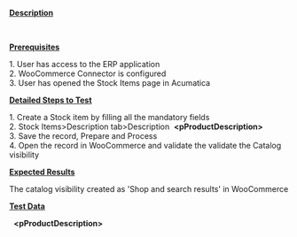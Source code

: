 
<p><strong><u>Description</u></strong></p>
<p>&nbsp;</p>
<p><strong><u>Prerequisites</u></strong></p>
<p>1. User has access to the ERP application<br /> 2. WooCommerce Connector is configured<br /> 3. User has opened the Stock Items page in Acumatica</p>
<p><strong><u>Detailed Steps to Test</u></strong></p>
<p>1. Create a Stock item by filling all the mandatory fields<br />2. Stock Items&gt;Description tab&gt;Description &nbsp;<strong>&lt;pProductDescription&gt;</strong><br />3. Save the record, Prepare and Process<br />4. Open the record in WooCommerce and validate the validate the Catalog visibility</p>
<p><strong><u>Expected Results</u></strong></p>
<p>The catalog visibility created as 'Shop and search results' in WooCommerce</p>
<p><strong><u>Test Data</u></strong></p>
<p>&nbsp;&nbsp;<strong>&lt;pProductDescription&gt;</strong></p>
